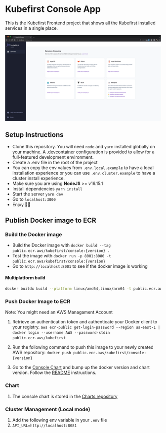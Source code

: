 # Kubefirst Console App

This is the Kubefirst Frontend project that shows all the Kubefirst installed services in a single place.

![ConsoleApp](/images/consoleApp.png)

## Setup Instructions

- Clone this repository. You will need `node` and `yarn` installed globally on your machine. A [.devcontainer](https://containers.dev/) configuration is provided to allow for a full-featured development environment.
- Create a .env file in the root of the project
- You can copy the env values from `.env.local.example` to have a local installation experience or you can use `.env.cluster.example` to have a cluster install experience.
- Make sure you are using **NodeJS** >= v16.15.1
- Install dependencies `yarn install`
- Start the server `yarn dev`
- Go to `localhost:3000`
- Enjoy 🥳🎉

## Publish Docker image to ECR

### Build the Docker image

- Build the Docker image with `docker build --tag public.ecr.aws/kubefirst/console:{version} .`
- Test the image with `docker run -p 8001:8080 -t public.ecr.aws/kubefirst/console:{version}`
- Go to `http://localhost:8001` to see if the docker image is working


#### Multiplatform build

```bash
docker buildx build --platform linux/amd64,linux/arm64 -t public.ecr.aws/kubefirst/console:{version} --push .
```

### Push Docker Image to ECR

Note: You might need an AWS Managament Account

1. Retrieve an authentication token and authenticate your Docker client to your registry.
   `aws ecr-public get-login-password --region us-east-1 | docker login --username AWS --password-stdin public.ecr.aws/kubefirst`
2. Run the following command to push this image to your newly created AWS repository:
   `docker push public.ecr.aws/kubefirst/console:{version}`

3. Go to the [Console Chart](https://github.com/kubefirst/charts/tree/gh-pages/charts/console) and bump up the docker version and chart version. Follow the [README](https://github.com/kubefirst/charts) instructions.

### Chart

1. The console chart is stored in the [Charts repository](https://github.com/kubefirst/charts)

### Cluster Management (Local mode)

1. Add the following env variable in your `.env` file
2. `API_URL=http://localhost:8081`
